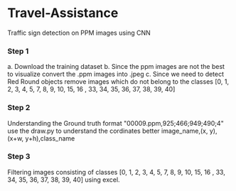# Travel-Assistance
Traffic sign detection on PPM images using CNN

### Step 1
a. Download the training dataset
b. Since the ppm images are not the best to visualize convert the .ppm images into .jpeg
c. Since we need to detect Red Round objects remove images which do not belong to the classes [0, 1, 2, 3, 4, 5, 7, 8, 9, 10, 15, 16 , 33, 34, 35, 36, 37, 38, 39, 40]

### Step 2
Understanding the Ground truth format
"00009.ppm,925;466;949;490;4" 
use the draw.py to understand the cordinates better image_name,(x, y),(x+w, y+h),class_name


### Step 3
Filtering images consisting of classes [0, 1, 2, 3, 4, 5, 7, 8, 9, 10, 15, 16 , 33, 34, 35, 36, 37, 38, 39, 40] using excel.


